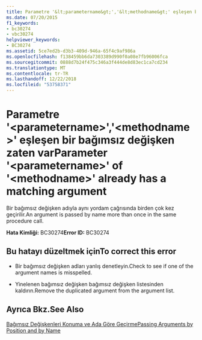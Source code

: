 ```yaml
---
title: Parametre '&lt;parametername&gt;','&lt;methodname&gt;' eşleşen bir bağımsız değişken zaten var
ms.date: 07/20/2015
f1_keywords:
- bc30274
- vbc30274
helpviewer_keywords:
- BC30274
ms.assetid: 5ce7ed2b-d3b3-409d-946a-65f4c9af986a
ms.openlocfilehash: f138459bb6da7303389d990f0a08e7fb96006fca
ms.sourcegitcommit: 0888d7b24f475c346a3f444de8d83ec1ca7cd234
ms.translationtype: MT
ms.contentlocale: tr-TR
ms.lasthandoff: 12/22/2018
ms.locfileid: "53758371"
---
```

# <a name="parameter-ltparameternamegt-of-ltmethodnamegt-already-has-a-matching-argument"></a><span data-ttu-id="2ccb9-102">Parametre '&lt;parametername&gt;','&lt;methodname&gt;' eşleşen bir bağımsız değişken zaten var</span><span class="sxs-lookup"><span data-stu-id="2ccb9-102">Parameter '&lt;parametername&gt;' of '&lt;methodname&gt;' already has a matching argument</span></span>
<span data-ttu-id="2ccb9-103">Bir bağımsız değişken adıyla aynı yordam çağrısında birden çok kez geçirilir.</span><span class="sxs-lookup"><span data-stu-id="2ccb9-103">An argument is passed by name more than once in the same procedure call.</span></span>  
  
 <span data-ttu-id="2ccb9-104">**Hata Kimliği:** BC30274</span><span class="sxs-lookup"><span data-stu-id="2ccb9-104">**Error ID:** BC30274</span></span>  
  
## <a name="to-correct-this-error"></a><span data-ttu-id="2ccb9-105">Bu hatayı düzeltmek için</span><span class="sxs-lookup"><span data-stu-id="2ccb9-105">To correct this error</span></span>  
  
-   <span data-ttu-id="2ccb9-106">Bir bağımsız değişken adları yanlış denetleyin.</span><span class="sxs-lookup"><span data-stu-id="2ccb9-106">Check to see if one of the argument names is misspelled.</span></span>  
  
-   <span data-ttu-id="2ccb9-107">Yinelenen bağımsız değişken bağımsız değişken listesinden kaldırın.</span><span class="sxs-lookup"><span data-stu-id="2ccb9-107">Remove the duplicated argument from the argument list.</span></span>  
  
## <a name="see-also"></a><span data-ttu-id="2ccb9-108">Ayrıca Bkz.</span><span class="sxs-lookup"><span data-stu-id="2ccb9-108">See Also</span></span>  
 [<span data-ttu-id="2ccb9-109">Bağımsız Değişkenleri Konuma ve Ada Göre Geçirme</span><span class="sxs-lookup"><span data-stu-id="2ccb9-109">Passing Arguments by Position and by Name</span></span>](../../visual-basic/programming-guide/language-features/procedures/passing-arguments-by-position-and-by-name.md)
